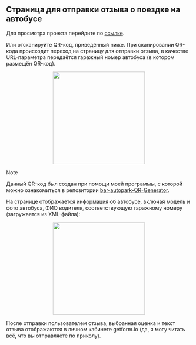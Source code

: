 ## Страница для отправки отзыва о поездке на автобусе

Для просмотра проекта перейдите по [ссылке](https://milanaklimiankova.github.io/bar-autopark-review/?number=100239).

Или отсканируйте QR-код, приведённый ниже. При сканировании QR-кода происходит переход на страницу для отправки отзыва, в качестве URL-параметра передаётся гаражный номер автобуса (в котором размещён QR-код).


<p align="center">
  <img width="250" src="https://github.com/user-attachments/assets/9c385b4f-9265-457c-af80-dbe491b3b505">
</p>

> [!NOTE]
> Данный QR-код был создан при помощи моей программы, с которой можно ознакомиться в репозитории [bar-autopark-QR-Generator](https://github.com/MilanaKlimiankova/bar-autopark-QR-Generator).

На странице отображается информация об автобусе, включая модель и фото автобуса, ФИО водителя, соответствующую гаражному номеру (загружается из XML-файла):

<p align="center">
  <img width="250" src="https://github.com/user-attachments/assets/0fb5ac7a-fef7-4658-a2c0-3fda0a07983d">
</p>

После отправки пользователем отзыва, выбранная оценка и текст отзыва отображаются в личном кабинете getform.io (да, я могу читать всё, что вы отправляете по приколу).
